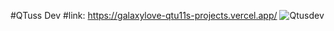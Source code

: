 #QTuss Dev
#link: https://galaxylove-qtu11s-projects.vercel.app/
![Qtusdev](https://files.catbox.moe/89i1s2.png)
